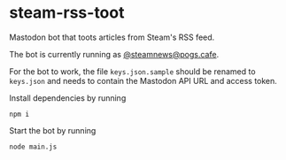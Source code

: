 # steam-rss-toot
Mastodon bot that toots articles from Steam's RSS feed.

The bot is currently running as [@steamnews@pogs.cafe](https://pogs.cafe/@steamnews).

For the bot to work, the file `keys.json.sample` should be renamed to `keys.json` and needs to contain the Mastodon API URL and access token.

Install dependencies by running
```
npm i
```

Start the bot by running
```
node main.js
```
